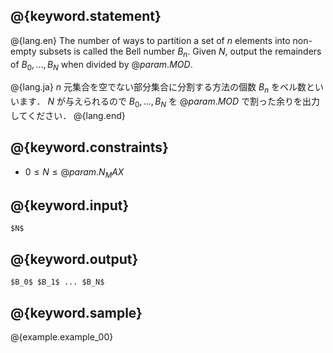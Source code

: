 ## @{keyword.statement}

@{lang.en}
The number of ways to partition a set of $n$ elements into non-empty subsets is called the Bell number $B_n$. 
Given $N$, output the remainders of $B_0, \ldots, B_N$ when divided by $@{param.MOD}$.

@{lang.ja}
$n$ 元集合を空でない部分集合に分割する方法の個数 $B_n$ をベル数といいます．
$N$ が与えられるので $B_0, \ldots, B_N$ を $@{param.MOD}$ で割った余りを出力してください．
@{lang.end}

## @{keyword.constraints}

- $0 \leq N \leq @{param.N_MAX}$

## @{keyword.input}

```
$N$
```

## @{keyword.output}

```
$B_0$ $B_1$ ... $B_N$
```

## @{keyword.sample}

@{example.example_00}
